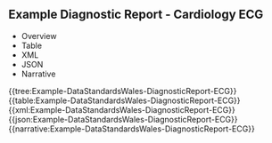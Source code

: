 <div class="warning"><span class="ClinicalWarn"></span></div>

## Example Diagnostic Report - Cardiology ECG

<div class="tab-wrap">
  <ul class="tab-head">
    <li class="tablink" onclick="openCity(this,'tabtree')" data-target="tabtree">
      Overview
    </li>
    <li class="tablink" onclick="openCity(this,'tabtable')" data-target="tabtable">
      Table
    </li>
    <li class="tablink tab-active" onclick="openCity(this,'tabxml')" data-target="tabxml">
      XML
    </li>    
    <li class="tablink" onclick="openCity(this,'tabjson')" data-target="tabjson">
      JSON
    </li>    
    <li class="tablink" onclick="openCity(this,'tabnarrative')" data-target="tabnarrative">
      Narrative
    </li>
  </ul>
  <div class="tab-main">
    <div id="tabtree" class="tabcontent">
      {{tree:Example-DataStandardsWales-DiagnosticReport-ECG}}
    </div>
    <div id="tabtable" class="tabcontent">
      {{table:Example-DataStandardsWales-DiagnosticReport-ECG}}
    </div>       
    <div id="tabxml" class="tabcontent active">      
      {{xml:Example-DataStandardsWales-DiagnosticReport-ECG}}
    </div>
    <div id="tabjson" class="tabcontent">
      {{json:Example-DataStandardsWales-DiagnosticReport-ECG}}
    </div>       
    <div id="tabnarrative" class="tabcontent">
      {{narrative:Example-DataStandardsWales-DiagnosticReport-ECG}}
    </div>  
  </div>
</div>